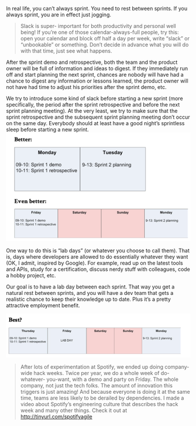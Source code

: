 In real life, you can’t always sprint. You need to rest between sprints. If you always sprint, you are in effect just jogging.

 >Slack is super- important for both productivity and personal well being! If you’re one of those calendar-always-full people, try this: open your calendar and block off half a day per week, write “slack” or “unbookable” or something. Don’t decide in advance what you will do with that time, just see what happens.

After the sprint demo and retrospective, both the team and the product owner will be full of information and ideas to digest. If they immediately run off and start planning the next sprint, chances are nobody will have had a chance to digest any information or lessons learned, the product owner will not have had time to adjust his priorities after the sprint demo, etc.

We try to introduce some kind of slack before starting a new sprint (more specifically, the period after the sprint retrospective and before the next sprint planning meeting).
At the very least, we try to make sure that the sprint retrospective and the subsequent sprint planning meeting don’t occur on the same day. Everybody should at least have a good night’s sprintless sleep before starting a new sprint.
![Slack_time_between_sprints_1.png](images/Slack_time_between_sprints_1.png)

One way to do this is “lab days” (or whatever you choose to call them). That is, days where developers are allowed to do essentially whatever they want (OK, I admit, inspired by Google). For example, read up on the latest tools and APIs, study for a certification, discuss nerdy stuff with colleagues, code a hobby project, etc.

Our goal is to have a lab day between each sprint. That way you get a natural rest between sprints, and you will have a dev team that gets a realistic chance to keep their knowledge up to date. Plus it’s a pretty attractive employment benefit.

![Slack_time_between_sprints_2.png](images/Slack_time_between_sprints_2.png)


> After lots of experimentation at Spotify, we ended up doing company- wide hack weeks. Twice per year, we do a whole week of do-whatever- you-want, with a demo and party on Friday. The whole company, not just the tech folks. The amount of innovation this triggers is just amazing! And because everyone is doing it at the same time, teams are less likely to be derailed by dependencies. I made a video about Spotify’s engineering culture that describes the hack week and many other things. Check it out at http://tinyurl.com/spotifyagile